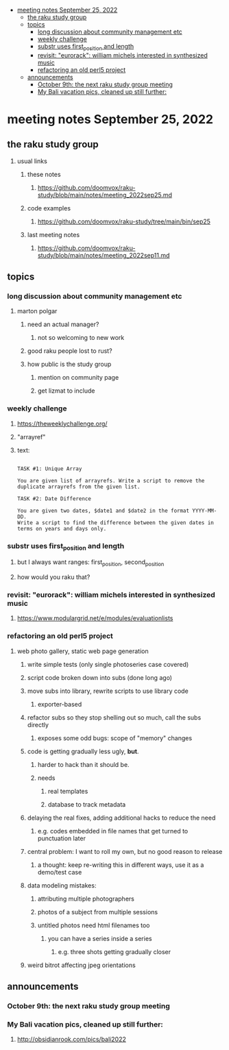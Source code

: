 - [meeting notes September 25, 2022](#orgf039240)
  - [the raku study group](#orgd315e98)
  - [topics](#org7ab1928)
    - [long discussion about community management etc](#orgfb111e3)
    - [weekly challenge](#orgb319f04)
    - [substr uses first<sub>position</sub> and length](#orga5ba466)
    - [revisit: "eurorack": william michels interested in synthesized music](#org07b973e)
    - [refactoring an old perl5 project](#org11de0d8)
  - [announcements](#orgb0ec08c)
    - [October 9th: the next raku study group meeting](#org73a490e)
    - [My Bali vacation pics, cleaned up still further:](#org6844b85)


<a id="orgf039240"></a>

# meeting notes September 25, 2022


<a id="orgd315e98"></a>

## the raku study group

1.  usual links

    1.  these notes
    
        1.  <https://github.com/doomvox/raku-study/blob/main/notes/meeting_2022sep25.md>
    
    2.  code examples
    
        1.  <https://github.com/doomvox/raku-study/tree/main/bin/sep25>
    
    3.  last meeting notes
    
        1.  <https://github.com/doomvox/raku-study/blob/main/notes/meeting_2022sep11.md>


<a id="org7ab1928"></a>

## topics


<a id="orgfb111e3"></a>

### long discussion about community management etc

1.  marton polgar

    1.  need an actual manager?
    
        1.  not so welcoming to new work
    
    2.  good raku people lost to rust?
    
    3.  how public is the study group
    
        1.  mention on community page
        
        2.  get lizmat to include


<a id="orgb319f04"></a>

### weekly challenge

1.  <https://theweeklychallenge.org/>

2.  "arrayref"

3.  text:

    ```text
    
    TASK #1: Unique Array
    
    You are given list of arrayrefs. Write a script to remove the duplicate arrayrefs from the given list.
    
    TASK #2: Date Difference
    
    You are given two dates, $date1 and $date2 in the format YYYY-MM-DD. 
    Write a script to find the difference between the given dates in terms on years and days only.
    
    ```


<a id="orga5ba466"></a>

### substr uses first<sub>position</sub> and length

1.  but I always want ranges: first<sub>position</sub>, second<sub>position</sub>

2.  how would you raku that?


<a id="org07b973e"></a>

### revisit: "eurorack": william michels interested in synthesized music

1.  <https://www.modulargrid.net/e/modules/evaluationlists>


<a id="org11de0d8"></a>

### refactoring an old perl5 project

1.  web photo gallery, static web page generation

    1.  write simple tests (only single photoseries case covered)
    
    2.  script code broken down into subs (done long ago)
    
    3.  move subs into library, rewrite scripts to use library code
    
        1.  exporter-based
    
    4.  refactor subs so they stop shelling out so much, call the subs directly
    
        1.  exposes some odd bugs: scope of "memory" changes
    
    5.  code is getting gradually less ugly, **but**.
    
        1.  harder to hack than it should be.
        
        2.  needs
        
            1.  real templates
            
            2.  database to track metadata
    
    6.  delaying the real fixes, adding additional hacks to reduce the need
    
        1.  e.g. codes embedded in file names that get turned to punctuation later
    
    7.  central problem: I want to roll my own, but no good reason to release
    
        1.  a thought: keep re-writing this in different ways, use it as a demo/test case
    
    8.  data modeling mistakes:
    
        1.  attributing multiple photographers
        
        2.  photos of a subject from multiple sessions
        
        3.  untitled photos need html filenames too
        
            1.  you can have a series inside a series
            
                1.  e.g. three shots getting gradually closer
    
    9.  weird bitrot affecting jpeg orientations


<a id="orgb0ec08c"></a>

## announcements


<a id="org73a490e"></a>

### October 9th: the next raku study group meeting


<a id="org6844b85"></a>

### My Bali vacation pics, cleaned up still further:

1.  <http://obsidianrook.com/pics/bali2022>
